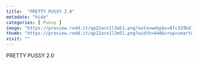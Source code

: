 ```yaml
---
title:  "PRETTY PUSSY 2.0"
metadate: "hide"
categories: [ Pussy ]
image: "https://preview.redd.it/qp22acn1l3m51.png?auto=webp&s=8fc329bd13dc6d67c51a3d3bc60d0d3ede3759fa"
thumb: "https://preview.redd.it/qp22acn1l3m51.png?width=640&crop=smart&auto=webp&s=8046f59dbef139cb19d904a0749831dd7d048282"
visit: ""
---
```

PRETTY PUSSY 2.0
